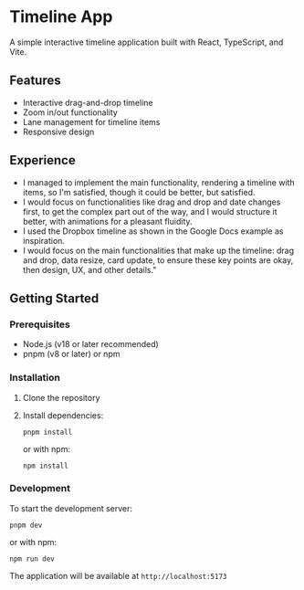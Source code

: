 # Timeline App

A simple interactive timeline application built with React, TypeScript, and Vite.

## Features

- Interactive drag-and-drop timeline
- Zoom in/out functionality
- Lane management for timeline items
- Responsive design

## Experience
- I managed to implement the main functionality, rendering a timeline with items, so I'm satisfied, though it could be better, but satisfied.
- I would focus on functionalities like drag and drop and date changes first, to get the complex part out of the way, and I would structure it better, with animations for a pleasant fluidity.
- I used the Dropbox timeline as shown in the Google Docs example as inspiration.
- I would focus on the main functionalities that make up the timeline: drag and drop, data resize, card update, to ensure these key points are okay, then design, UX, and other details."

## Getting Started

### Prerequisites

- Node.js (v18 or later recommended)
- pnpm (v8 or later) or npm

### Installation

1. Clone the repository
2. Install dependencies:
   ```
   pnpm install
   ```
   
   or with npm:
   ```
   npm install
   ```

### Development

To start the development server:

```
pnpm dev
```

or with npm:
```
npm run dev
```

The application will be available at `http://localhost:5173`
